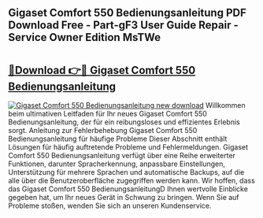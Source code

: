 ## Gigaset Comfort 550 Bedienungsanleitung PDF Download Free - Part-gF3 User Guide Repair - Service Owner Edition MsTWe

# <h2><a href="http://df23y4y.blite.top/?on=Gigaset+Comfort+550+Bedienungsanleitung">🔗Download 👉🔴 Gigaset Comfort 550 Bedienungsanleitung</a></h2>

[![Gigaset Comfort 550 Bedienungsanleitung new download](https://i.imgur.com/lujVjoI.png)](http://df23y4y.blite.top/?on=Gigaset+Comfort+550+Bedienungsanleitung)
Willkommen beim ultimativen Leitfaden für Ihr neues Gigaset Comfort 550 Bedienungsanleitung, der für ein reibungsloses und effizientes Erlebnis sorgt. Anleitung zur Fehlerbehebung Gigaset Comfort 550 Bedienungsanleitung für häufige Probleme Dieser Abschnitt enthält Lösungen für häufig auftretende Probleme und Fehlermeldungen. Gigaset Comfort 550 Bedienungsanleitung verfügt über eine Reihe erweiterter Funktionen, darunter Spracherkennung, anpassbare Einstellungen, Unterstützung für mehrere Sprachen und automatische Backups, auf die alle über die Benutzeroberfläche zugegriffen werden kann. Wir hoffen, dass das Gigaset Comfort 550 BedienungsanleitungD Ihnen wertvolle Einblicke gegeben hat, um Ihr neues Gerät in Schwung zu bringen. Wenn Sie auf Probleme stoßen, wenden Sie sich an unseren Kundenservice.
